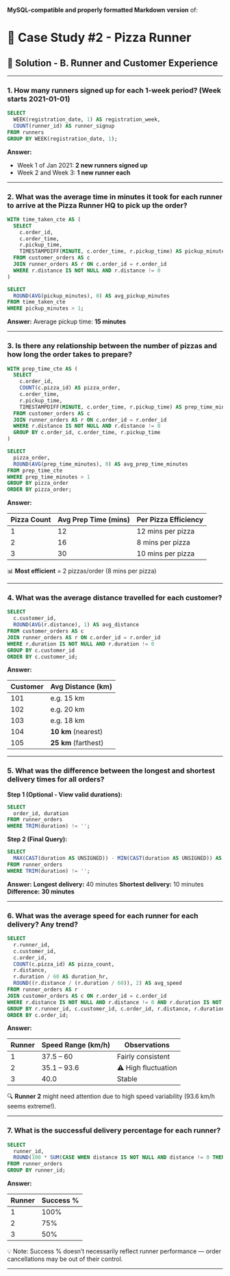 **MySQL-compatible and properly formatted Markdown version** of:

# 🍕 Case Study #2 - Pizza Runner

## 🏃 Solution - B. Runner and Customer Experience

---

### 1. How many runners signed up for each 1-week period? (Week starts 2021-01-01)

```sql
SELECT 
  WEEK(registration_date, 1) AS registration_week,
  COUNT(runner_id) AS runner_signup
FROM runners
GROUP BY WEEK(registration_date, 1);
```

**Answer:**

* Week 1 of Jan 2021: **2 new runners signed up**
* Week 2 and Week 3: **1 new runner each**

---

### 2. What was the average time in minutes it took for each runner to arrive at the Pizza Runner HQ to pick up the order?

```sql
WITH time_taken_cte AS (
  SELECT 
    c.order_id, 
    c.order_time, 
    r.pickup_time, 
    TIMESTAMPDIFF(MINUTE, c.order_time, r.pickup_time) AS pickup_minutes
  FROM customer_orders AS c
  JOIN runner_orders AS r ON c.order_id = r.order_id
  WHERE r.distance IS NOT NULL AND r.distance != 0
)

SELECT 
  ROUND(AVG(pickup_minutes), 0) AS avg_pickup_minutes
FROM time_taken_cte
WHERE pickup_minutes > 1;
```

**Answer:**
Average pickup time: **15 minutes**

---

### 3. Is there any relationship between the number of pizzas and how long the order takes to prepare?

```sql
WITH prep_time_cte AS (
  SELECT 
    c.order_id, 
    COUNT(c.pizza_id) AS pizza_order, 
    c.order_time, 
    r.pickup_time, 
    TIMESTAMPDIFF(MINUTE, c.order_time, r.pickup_time) AS prep_time_minutes
  FROM customer_orders AS c
  JOIN runner_orders AS r ON c.order_id = r.order_id
  WHERE r.distance IS NOT NULL AND r.distance != 0
  GROUP BY c.order_id, c.order_time, r.pickup_time
)

SELECT 
  pizza_order, 
  ROUND(AVG(prep_time_minutes), 0) AS avg_prep_time_minutes
FROM prep_time_cte
WHERE prep_time_minutes > 1
GROUP BY pizza_order
ORDER BY pizza_order;
```

**Answer:**

| Pizza Count | Avg Prep Time (mins) | Per Pizza Efficiency |
| ----------- | -------------------- | -------------------- |
| 1           | 12                   | 12 mins per pizza    |
| 2           | 16                   | 8 mins per pizza     |
| 3           | 30                   | 10 mins per pizza    |

📊 **Most efficient** = 2 pizzas/order (8 mins per pizza)

---

### 4. What was the average distance travelled for each customer?

```sql
SELECT 
  c.customer_id, 
  ROUND(AVG(r.distance), 1) AS avg_distance
FROM customer_orders AS c
JOIN runner_orders AS r ON c.order_id = r.order_id
WHERE r.duration IS NOT NULL AND r.duration != 0
GROUP BY c.customer_id
ORDER BY c.customer_id;
```

**Answer:**

| Customer | Avg Distance (km)    |
| -------- | -------------------- |
| 101      | e.g. 15 km           |
| 102      | e.g. 20 km           |
| 103      | e.g. 18 km           |
| 104      | **10 km** (nearest)  |
| 105      | **25 km** (farthest) |

---

### 5. What was the difference between the longest and shortest delivery times for all orders?

**Step 1 (Optional - View valid durations):**

```sql
SELECT 
  order_id, duration
FROM runner_orders
WHERE TRIM(duration) != '';
```

**Step 2 (Final Query):**

```sql
SELECT 
  MAX(CAST(duration AS UNSIGNED)) - MIN(CAST(duration AS UNSIGNED)) AS delivery_time_difference
FROM runner_orders
WHERE TRIM(duration) != '';
```

**Answer:**
**Longest delivery:** 40 minutes
**Shortest delivery:** 10 minutes
**Difference:** **30 minutes**

---

### 6. What was the average speed for each runner for each delivery? Any trend?

```sql
SELECT 
  r.runner_id, 
  c.customer_id, 
  c.order_id, 
  COUNT(c.pizza_id) AS pizza_count,
  r.distance,
  r.duration / 60 AS duration_hr,
  ROUND((r.distance / (r.duration / 60)), 2) AS avg_speed
FROM runner_orders AS r
JOIN customer_orders AS c ON r.order_id = c.order_id
WHERE r.distance IS NOT NULL AND r.distance != 0 AND r.duration IS NOT NULL
GROUP BY r.runner_id, c.customer_id, c.order_id, r.distance, r.duration
ORDER BY c.order_id;
```

**Answer:**

| Runner | Speed Range (km/h) | Observations        |
| ------ | ------------------ | ------------------- |
| 1      | 37.5 – 60          | Fairly consistent   |
| 2      | 35.1 – 93.6        | ⚠️ High fluctuation |
| 3      | 40.0               | Stable              |

🔍 **Runner 2** might need attention due to high speed variability (93.6 km/h seems extreme!).

---

### 7. What is the successful delivery percentage for each runner?

```sql
SELECT 
  runner_id,
  ROUND(100 * SUM(CASE WHEN distance IS NOT NULL AND distance != 0 THEN 1 ELSE 0 END) / COUNT(*), 0) AS success_perc
FROM runner_orders
GROUP BY runner_id;
```

**Answer:**

| Runner | Success % |
| ------ | --------- |
| 1      | 100%      |
| 2      | 75%       |
| 3      | 50%       |

💡 Note: Success % doesn’t necessarily reflect runner performance — order cancellations may be out of their control.

---


